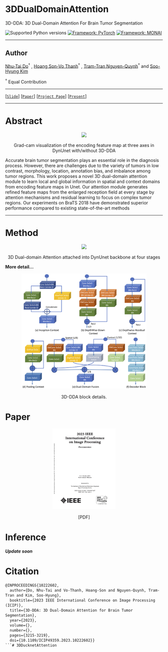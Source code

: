 # 3DDualDomainAttention
3D-DDA: 3D Dual-Domain Attention For Brain Tumor Segmentation

![Supported Python versions](https://raw.githubusercontent.com/Project-MONAI/MONAI/dev/docs/images/python.svg)
[![Framework: PyTorch](https://img.shields.io/badge/Framework-PyTorch-orange.svg)](https://pytorch.org/)
[![Framework: MONAI](https://img.shields.io/badge/Framework-MONAI-green.svg)](https://monai.io/)

---

## Author

[Nhu-Tai Do](https://dntai.vneasy.net/)<sup>&dagger;</sup> , [Hoang Son-Vo Thanh](https://sonvth.vercel.app/about)<sup>&dagger;</sup> , [Tram-Tran Nguyen-Quynh]()<sup>&dagger;</sup>  and [Soo-Hyung Kim]()

<sup>&dagger;</sup> Equal Contribution

---
[[`Slide`]()]
[[`Paper`]()]
[[`Project Page`](https://www.sowwn.dev/pub-dualdomain)]
[[`Present`]()]


---

# Abstract


<div align="center">
<img width=300 src= "static/fig1_demo_(1).png"/>
<p align="center"> Grad-cam visualization of the encoding feature map at three axes in DynUnet with/without 3D-DDA </p>
</div>

Accurate brain tumor segmentation plays an essential role in the diagnosis process. However, there are challenges due to the variety of tumors in low contrast, morphology, location, annotation bias, and imbalance among tumor regions. This work proposes a novel 3D dual-domain attention module to learn local and global information in spatial and context domains from encoding feature maps in Unet. Our attention module generates refined feature maps from the enlarged reception field at every stage by attention mechanisms and residual learning to focus on complex tumor regions. Our experiments on BraTS 2018 have demonstrated superior performance compared to existing state-of-the-art methods

---
# Method

<div align="center">
<img width=400 src= "static/fig2_overview.png"/>
<p> 3D Dual-domain Attention attached into DynUnet backbone at four stages </p>
</div>

**More detail…**

<div align="center">
<img width=400 src= "static/fig3_details.png"/>
<p> 3D-DDA block details. </p>
</div>

# Paper
<div align="center">
<img width=200 src= "static/067757__80685.png" href="https://1drv.ms/b/s!ArlplJhiPYx6gnw8_jQHEYPu2_sc?e=dSPoOn"/>
<p href="https://1drv.ms/b/s!ArlplJhiPYx6gnw8_jQHEYPu2_sc?e=dSPoOn">[PDF]</p>
</div>

# Inference
***Update soon***

# Citation

```
@INPROCEEDINGS{10222602,
  author={Do, Nhu-Tai and Vo-Thanh, Hoang-Son and Nguyen-Quynh, Tram-Tran and Kim, Soo-Hyung},
  booktitle={2023 IEEE International Conference on Image Processing (ICIP)}, 
  title={3D-DDA: 3D Dual-Domain Attention for Brain Tumor Segmentation}, 
  year={2023},
  volume={},
  number={},
  pages={3215-3219},
  doi={10.1109/ICIP49359.2023.10222602}}
```#   3 D D u c k n e t A t t e n t i o n 
 
 